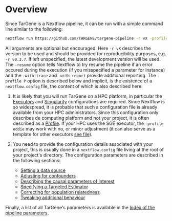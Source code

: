 # Overview

Since TarGene is a Nextflow pipeline, it can be run with a simple command line similar to the following:

```bash
nextflow run https://github.com/TARGENE/targene-pipeline -r vX -profile P -resume -with-trace -with-report
```

All arguments are optional but encouraged. Here `-r vX` describes the version to be used and should be provided for reproducibility purposes, e.g. `-r v0.3.7`. If left unspecified, the latest development version will be used. The `-resume` option tells Nextflow to try resume the pipeline if an error occured during the execution (if you misspecified a parameter for instance) and the `-with-trace` and `-with-report` provide additional reporting. The `-profile P` option is described below and implicit, is the existence of a `nextflow.config` file, the content of which is also described here:

1. It is likely that you will run TarGene on a HPC platform, in particular the [Executors](https://www.nextflow.io/docs/latest/executor.html) and [Singularity](https://www.nextflow.io/docs/latest/container.html#singularity) configurations are required. Since Nextflow is so widespread, it is probable that such a configuration file is already available from your HPC administrators. Since this configuration only describes de computing platform and not your project, it is often described as a [Profile](https://www.nextflow.io/docs/latest/config.html#config-profiles). If your HPC uses the SGE executor, the `-profile eddie` may work with no, or minor adjustment (it can also serve as a template for other executors [see file](https://github.com/TARGENE/targene-pipeline/blob/main/conf/eddie.config)).

2. You need to provide the configuration details associated with your project, this is usually done in a `nextflow.config` file living at the root of your project's directory. The configuration parameters are described in the following sections:
    - [Setting a data source](@ref)
    - [Adjusting for confounders](@ref)
    - [Describing the causal parameters of interest](@ref)
    - [Specifying a Targeted Estimator](@ref)
    - [Correcting for population relatedness](@ref)
    - [Tweaking additional behaviour](@ref)

Finally, a list of all TarGene's parameters is available in the [Index of the pipeline parameters](@ref).
